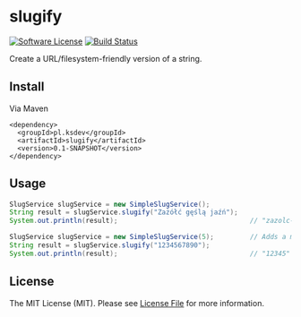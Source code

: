 # slugify

[![Software License][ico-license]](LICENSE)
[![Build Status][ico-travis]][link-travis]

Create a URL/filesystem-friendly version of a string.

## Install

Via Maven

```
<dependency>
  <groupId>pl.ksdev</groupId>
  <artifactId>slugify</artifactId>
  <version>0.1-SNAPSHOT</version>
</dependency>
```

## Usage

``` java
SlugService slugService = new SimpleSlugService();
String result = slugService.slugify("Zażółć gęślą jaźń");
System.out.println(result);                                 // "zazolc-gesla-jazn"

SlugService slugService = new SimpleSlugService(5);         // Adds a max slug length (default = 200)
String result = slugService.slugify("1234567890");
System.out.println(result);                                 // "12345"
```
## License

The MIT License (MIT). Please see [License File](LICENSE) for more information.

[ico-license]: https://img.shields.io/badge/license-MIT-brightgreen.svg?style=flat-square
[ico-travis]: https://img.shields.io/travis/ksdev-pl/slugify/master.svg?style=flat-square

[link-travis]: https://travis-ci.org/ksdev-pl/slugify